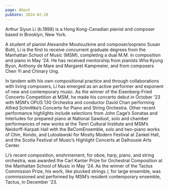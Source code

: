```yaml
---
page: About
pubDate: 2024-02-28
---
```



Arthur Siyun Li (b.1998) is a Hong Kong-Canadian pianist and composer based in Brooklyn, New York.

A student of pianist Alexandre Moutouzkine and composer/soprano Susan Botti, Li is the first to receive concurrent graduate degrees from the Manhattan School of Music (MSM), completing a dual M.M. in composition and piano in May ‘24. He has received mentorship from pianists Wha Kyung Byun, Anthony de Mare and Margaret Kampmeier, and from composers Chen Yi and Chinary Ung.

In tandem with his own compositional practice and through collaborations with living composers, Li has emerged as an active performer and exponent of new and contemporary music. As the winner of the Eisenberg-Fried Concerto Competition at MSM, he made his concerto debut in October ‘23 with MSM’s OPUS 130 Orchestra and conductor David Chan performing Alfred Schnittke’s Concerto for Piano and String Orchestra. Other recent performance highlights include selections from John Cage’s Sonatas and Interludes for prepared piano at National Sawdust, solo and chamber performances of new works at the Tenri Cultural Institute and MSM’s Neidorff-Karpati Hall with the BeComEnsemble, solo and two-piano works of Chin, Kondo, and Lutosławski for Mostly Modern Festival at Zankel Hall, and the Scotia Festival of Music’s Highlight Concerts at Dalhousie Arts Center.

Li’s recent composition, enshrinement, for oboe, harp, piano, and string orchestra, was awarded the Carl Kanter Prize for Orchestral Composition at the Manhattan School of Music in May ‘24. As the winner of the Tactus Commission Prize, his work, like plucked strings /, for large ensemble, was commissioned and performed by MSM’s resident contemporary ensemble, Tactus, in December ’23.